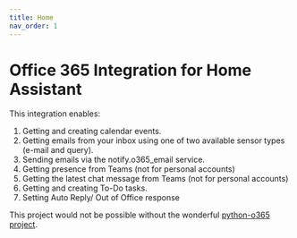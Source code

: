 ```yaml
---
title: Home
nav_order: 1
---
```


# Office 365 Integration for Home Assistant

This integration enables:
1. Getting and creating calendar events.
2. Getting emails from your inbox using one of two available sensor types (e-mail and query).
3. Sending emails via the notify.o365_email service.
4. Getting presence from Teams (not for personal accounts)
5. Getting the latest chat message from Teams (not for personal accounts)
6. Getting and creating To-Do tasks.
7. Setting Auto Reply/ Out of Office response

This project would not be possible without the wonderful [python-o365 project](https://github.com/O365/python-o365).
